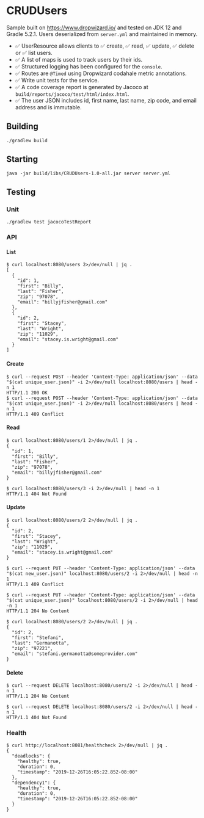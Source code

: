 # CRUDUsers
Sample built on https://www.dropwizard.io/ and tested on JDK 12 and Gradle 5.2.1. Users deserialized from `server.yml` and maintained in memory.

  * ✅ UserResource allows clients to ✅ create, ✅ read, ✅ update, ✅ delete or ✅ list users.
  * ✅ A list of maps is used to track users by their ids.
  * ✅ Structured logging has been configured for the `console`.
  * ✅ Routes are `@Timed` using Dropwizard codahale metric annotations.
  * ✅ Write unit tests for the service.
  * ✅ A code coverage report is generated by Jacoco at `build/reports/jacoco/test/html/index.html`.
  * ✅ The user JSON includes id, first name, last name, zip code, and email address and is immutable.

## Building
`./gradlew build`

## Starting
`java -jar build/libs/CRUDUsers-1.0-all.jar server server.yml`

## Testing

### Unit
`./gradlew test jacocoTestReport`

### API

#### List
```
$ curl localhost:8080/users 2>/dev/null | jq .
[
  {
    "id": 1,
    "first": "Billy",
    "last": "Fisher",
    "zip": "97078",
    "email": "billyjfisher@gmail.com"
  },
  {
    "id": 2,
    "first": "Stacey",
    "last": "Wright",
    "zip": "11029",
    "email": "stacey.is.wright@gmail.com"
  }
]
```

#### Create
```
$ curl --request POST --header 'Content-Type: application/json' --data "$(cat unique_user.json)" -i 2>/dev/null localhost:8080/users | head -n 1
HTTP/1.1 200 OK
$ curl --request POST --header 'Content-Type: application/json' --data "$(cat unique_user.json)" -i 2>/dev/null localhost:8080/users | head -n 1
HTTP/1.1 409 Conflict
```

#### Read
```
$ curl localhost:8080/users/1 2>/dev/null | jq .
{
  "id": 1,
  "first": "Billy",
  "last": "Fisher",
  "zip": "97078",
  "email": "billyjfisher@gmail.com"
}

$ curl localhost:8080/users/3 -i 2>/dev/null | head -n 1
HTTP/1.1 404 Not Found
```

#### Update
```
$ curl localhost:8080/users/2 2>/dev/null | jq .
{
  "id": 2,
  "first": "Stacey",
  "last": "Wright",
  "zip": "11029",
  "email": "stacey.is.wright@gmail.com"
}

$ curl --request PUT --header 'Content-Type: application/json' --data "$(cat new_user.json)" localhost:8080/users/2 -i 2>/dev/null | head -n 1
HTTP/1.1 409 Conflict

$ curl --request PUT --header 'Content-Type: application/json' --data "$(cat unique_user.json)" localhost:8080/users/2 -i 2>/dev/null | head -n 1
HTTP/1.1 204 No Content

$ curl localhost:8080/users/2 2>/dev/null | jq .
{
  "id": 2,
  "first": "Stefani",
  "last": "Germanotta",
  "zip": "97221",
  "email": "stefani.germanotta@someprovider.com"
}
```

#### Delete
```
$ curl --request DELETE localhost:8080/users/2 -i 2>/dev/null | head -n 1
HTTP/1.1 204 No Content

$ curl --request DELETE localhost:8080/users/2 -i 2>/dev/null | head -n 1
HTTP/1.1 404 Not Found
```

### Health
```
$ curl http://localhost:8081/healthcheck 2>/dev/null | jq .
{
  "deadlocks": {
    "healthy": true,
    "duration": 0,
    "timestamp": "2019-12-26T16:05:22.852-08:00"
  },
  "dependency1": {
    "healthy": true,
    "duration": 0,
    "timestamp": "2019-12-26T16:05:22.852-08:00"
  }
}
```
